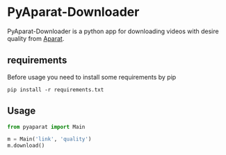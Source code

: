 # PyAparat-Downloader

PyAparat-Downloader is a python app for downloading videos with desire quality from [Aparat](https://www.aparat.com).

## requirements

Before usage you need to install some requirements by pip

```commandline
pip install -r requirements.txt
```

## Usage

```python
from pyaparat import Main

m = Main('link', 'quality')
m.download()
```

